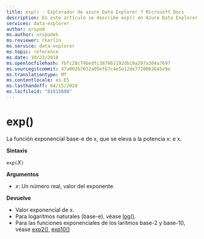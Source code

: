```yaml
---
title: exp() - Explorador de azure Data Explorer ? Microsoft Docs
description: En este artículo se describe exp() en Azure Data Explorer.
services: data-explorer
author: orspod
ms.author: orspodek
ms.reviewer: rkarlin
ms.service: data-explorer
ms.topic: reference
ms.date: 10/23/2018
ms.openlocfilehash: fbfc28c79bedfc387661192db10a297a304a7697
ms.sourcegitcommit: 47a002b7032a05ef67c4e5e12de7720062645e9e
ms.translationtype: MT
ms.contentlocale: es-ES
ms.lasthandoff: 04/15/2020
ms.locfileid: "81515698"
---
```

# <a name="exp"></a>exp()

La función exponencial base-e de x, que se eleva a la potencia x: e x.  

**Sintaxis**

`exp(`*X*`)`

**Argumentos**

* *x*: Un número real, valor del exponente.

**Devuelve**

* Valor exponencial de x.
* Para logaritmos naturales (base-e), véase [log()](log-function.md).
* Para las funciones exponenciales de los laritmos base-2 y base-10, véase [exp2()](exp2-function.md), [exp10()](exp10-function.md)